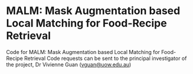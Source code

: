 # MALM: Mask Augmentation based Local Matching for Food-Recipe Retrieval
Code for MALM: Mask Augmentation based Local Matching for Food-Recipe Retrieval
Code requests can be sent to the principal investigator of the project, Dr Vivienne Guan (vguan@uow.edu.au)
